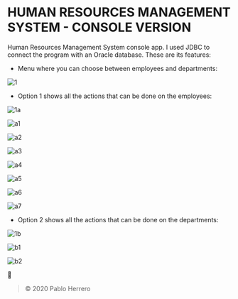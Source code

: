 # **HUMAN RESOURCES MANAGEMENT SYSTEM - CONSOLE VERSION** 

Human Resources Management System console app. I used JDBC to connect the program with an Oracle database. These are its features:

- Menu where you can choose between employees and departments:

![1](https://user-images.githubusercontent.com/57707569/87036743-8faa4f00-c1eb-11ea-89d3-90502e4c6bbc.jpg)

- Option 1 shows all the actions that can be done on the employees:

![1a](https://user-images.githubusercontent.com/57707569/87036745-90db7c00-c1eb-11ea-8c4d-c882334428e7.jpg)

![a1](https://user-images.githubusercontent.com/57707569/87038000-6985ae80-c1ed-11ea-9efd-40d639a4e644.jpg)

![a2](https://user-images.githubusercontent.com/57707569/87038002-6a1e4500-c1ed-11ea-9c42-21e9bf4f6cd3.jpg)

![a3](https://user-images.githubusercontent.com/57707569/87038004-6a1e4500-c1ed-11ea-9c6a-ad4e5a36be21.jpg)

![a4](https://user-images.githubusercontent.com/57707569/87038006-6ab6db80-c1ed-11ea-8dd7-ebab18ffbc39.jpg)

![a5](https://user-images.githubusercontent.com/57707569/87038007-6ab6db80-c1ed-11ea-9668-20d8e55b5dcc.jpg)

![a6](https://user-images.githubusercontent.com/57707569/87038008-6b4f7200-c1ed-11ea-8ddc-db158a6a1cc1.jpg)

![a7](https://user-images.githubusercontent.com/57707569/87038009-6b4f7200-c1ed-11ea-9fda-f7b3a3f50c38.jpg)

- Option 2 shows all the actions that can be done on the departments:

![1b](https://user-images.githubusercontent.com/57707569/87036746-90db7c00-c1eb-11ea-9c14-8ead0bbf09bc.jpg)

![b1](https://user-images.githubusercontent.com/57707569/87038010-6be80880-c1ed-11ea-8f5d-5109f22b32b3.jpg)

![b2](https://user-images.githubusercontent.com/57707569/87038012-6be80880-c1ed-11ea-8cde-b5313a222648.jpg)

:metal:

> © 2020 Pablo Herrero
